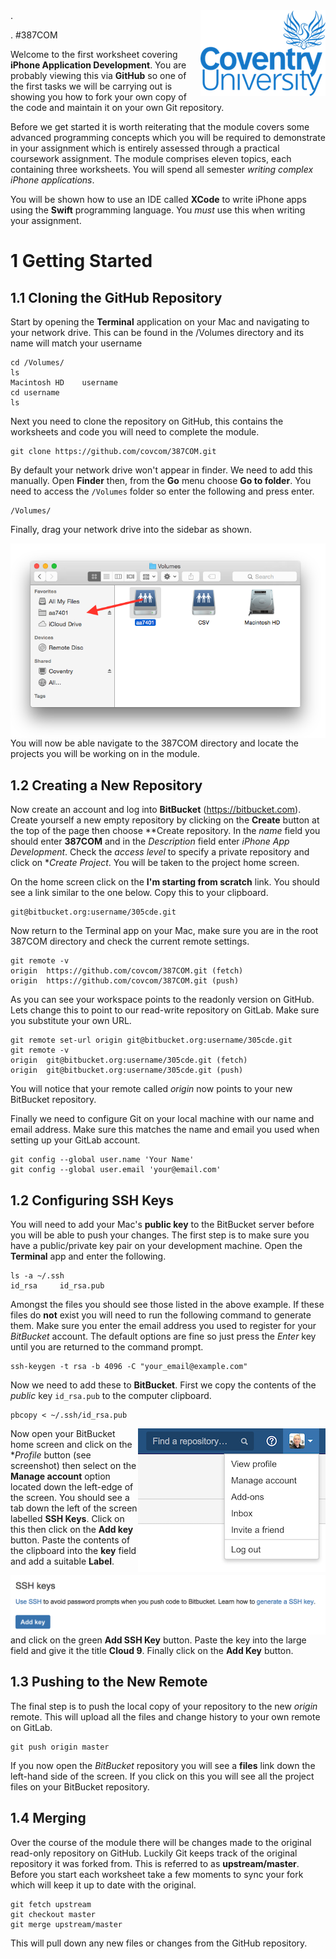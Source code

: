 <img align="right" src="labs/01 XCode/01 Introduction/images/uni_logo.png">
.

.
#387COM

Welcome to the first worksheet covering **iPhone Application Development**. You are probably viewing this via **GitHub** so one of the first tasks we will be carrying out is showing you how to fork your own copy of the code and maintain it on your own Git repository.

Before we get started it is worth reiterating that the module covers some advanced programming concepts which you will be required to demonstrate in your assignment which is entirely assessed through a practical coursework assignment. The module comprises eleven topics, each containing three worksheets. You will spend all semester *writing complex iPhone applications*.

You will be shown how to use an IDE called **XCode** to write iPhone apps using the **Swift** programming language. You *must* use this when writing your assignment.

# 1 Getting Started

## 1.1 Cloning the GitHub Repository

Start by opening the **Terminal** application on your Mac and navigating to your network drive. This can be found in the /Volumes directory and its name will match your username
```
cd /Volumes/
ls
Macintosh HD	username
cd username
ls
```
Next you need to clone the repository on GitHub, this contains the worksheets and code you will need to complete the module.
```
git clone https://github.com/covcom/387COM.git
```
By default your network drive won't appear in finder. We need to add this manually. Open **Finder** then, from the **Go** menu choose **Go to folder**. You need to access the `/Volumes` folder so enter the following and press enter.
```
/Volumes/
```
Finally, drag your network drive into the sidebar as shown.

<img align="right" src="labs/01 XCode/01 Introduction/images/finder.png">

You will now be able navigate to the 387COM directory and locate the projects you will be working on in the module.


## 1.2 Creating a New Repository

Now create an account and log into **BitBucket** (https://bitbucket.com). Create yourself a new empty repository by clicking on the **Create** button at the top of the page then choose **Create repository. In the *name* field you should enter **387COM** and in the *Description* field enter *iPhone App Development*. Check the *access level* to specify a private repository and click on **Create Project*. You will be taken to the project home screen.

On the home screen click on the **I'm starting from scratch** link. You should see a link similar to the one below. Copy this to your clipboard.
```
git@bitbucket.org:username/305cde.git
```
Now return to the Terminal app on your Mac, make sure you are in the root 387COM directory and check the current remote settings.
```
git remote -v
origin  https://github.com/covcom/387COM.git (fetch)
origin  https://github.com/covcom/387COM.git (push)
```
As you can see your workspace points to the readonly version on GitHub. Lets change this to point to our read-write repository on GitLab. Make sure you substitute your own URL.
```
git remote set-url origin git@bitbucket.org:username/305cde.git
git remote -v
origin  git@bitbucket.org:username/305cde.git (fetch)
origin  git@bitbucket.org:username/305cde.git (push)
```
You will notice that your remote called *origin* now points to your new BitBucket repository.

Finally we need to configure Git on your local machine with our name and email address. Make sure this matches the name and email you used when setting up your GitLab account.
```
git config --global user.name 'Your Name'
git config --global user.email 'your@email.com'
```

## 1.2 Configuring SSH Keys

You will need to add your Mac's **public key** to the BitBucket server before you will be able to push your changes. The first step is to make sure you have a public/private key pair on your development machine. Open the **Terminal** app and enter the following.
```
ls -a ~/.ssh
id_rsa     id_rsa.pub

```
Amongst the files you should see those listed in the above example. If these files do **not** exist you will need to run the following command to generate them. Make sure you enter the email address you used to register for your *BitBucket* account. The default options are fine so just press the *Enter* key until you are returned to the command prompt.
```
ssh-keygen -t rsa -b 4096 -C "your_email@example.com"
```
Now we need to add these to **BitBucket**. First we copy the contents of the *public* key `id_rsa.pub` to the computer clipboard.
```
pbcopy < ~/.ssh/id_rsa.pub
```

<img align="right" src="labs/01 XCode/01 Introduction/images/manage_account.png">

Now open your BitBucket home screen and click on the **Profile* button (see screenshot) then select on the **Manage account** option located down the left-edge of the screen. You should see a tab down the left of the screen labelled **SSH Keys**. Click on this then click on the **Add key** button. Paste the contents of the clipboard into the **key** field and add a suitable **Label**.

<img align="right" src="labs/01 XCode/01 Introduction/images/add_key.png">

and click on the green **Add SSH Key** button. Paste the key into the large field and give it the title **Cloud 9**. Finally click on the **Add Key** button.

## 1.3 Pushing to the New Remote

The final step is to push the local copy of your repository to the new *origin* remote. This will upload all the files and change history to your own remote on GitLab.
```
git push origin master
```
If you now open the *BitBucket* repository you will see a **files** link down the left-hand side of the screen. If you click on this you will see all the project files on your BitBucket repository.

## 1.4 Merging

Over the course of the module there will be changes made to the original read-only repository on GitHub. Luckily Git keeps track of the original repository it was forked from. This is referred to as **upstream/master**. Before you start each worksheet take a few moments to sync your fork which will keep it up to date with the original.
```
git fetch upstream
git checkout master
git merge upstream/master
```
This will pull down any new files or changes from the GitHub repository.
